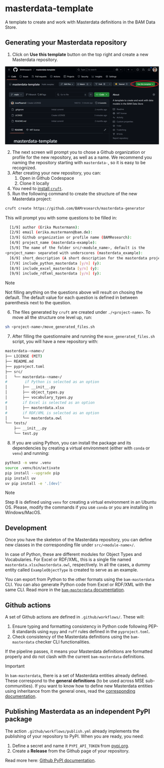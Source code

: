 # masterdata-template
A template to create and work with Masterdata definitions in the BAM Data Store.

## Generating your Masterdata repository

1. Click on **Use this template** button on the top right and create a new Masterdata repository. 

![Use this template highlight](./assets/use-this-template.png)

2. The next screen will prompt you to chose a Github organization or profile for the new repository, as well as a name. We recommend you naming the repository starting with `masterdata-`, so it is easy to be recognized.
3. After creating your new repository, you can:
    1. Open in Github Codespace
    2. Clone it locally
4. You need to [install `cruft`](https://cruft.github.io/cruft/#installation).
5. Run the following command to create the structure of the new Masterdata project:
```sh
cruft create https://github.com/BAMresearch/masterdata-generator
```

This will prompt you with some questions to be filled in:
```sh
  [1/9] author (Erika Mustermann): 
  [2/9] email (erika.mustermann@bam.de): 
  [3/9] Github organization or profile name (BAMResearch): 
  [4/9] project_name (masterdata-example): 
  [5/9] The name of the folder src/<module_name>, default is the 
<project_name> separated with underscores (masterdata_example): 
  [6/9] short_description (A short description for the masterdata project.): 
  [7/9] include_python_masterdata [y/n] (y): 
  [8/9] include_excel_masterdata [y/n] (y): 
  [9/9] include_rdfxml_masterdata [y/n] (y): 
```

> [!NOTE]
> Not filling anything on the questions above will result on chosing the default. The default value for each question is defined in between parenthesis next to the question.

6. The files generated by `cruft` are created under `./<project-name>`. To move all the structure one level up, run:
```sh
sh <project-name>/move_generated_files.sh
```

7. After filling the questionnaire and running the `move_generated_files.sh` script, you will have a new repository with:
```sh
masterdata-<name>/
├── LICENSE (MIT)
├── README.md
├── pyproject.toml
├── src/
│   └── masterdata-<name>/
#        if Python is selected as an option
│       ├── __init__.py
│       ├── object_types.py
│       ├── vocabulary_types.py
#       if Excel is selected as an option
│       ├── masterdata.xlsx
#       if RDF/XML is selected as an option
│       └── masterdata.owl
└── tests/
    ├── __init__.py
    └── test.py
```

8. If you are using Python, you can install the package and its dependencies by creating a virtual environment (either with `conda` or `venv`) and running:
```sh
python3 -m venv .venv
source .venv/bin/activate
pip install --upgrade pip
pip install uv
uv pip install -e '.[dev]'
```

> [!NOTE]
> Step 8 is defined using `venv` for creating a virtual environment in an Ubuntu OS. Please, modify the commands if you use `conda` or you are installing in Windows/MacOS.

## Development

Once you have the skeleton of the Masterdata repository, you can define new classes in the corresponding file under `src/<module-name>/`.

In case of Python, these are different modules for Object Types and Vocabularies. For Excel or RDF/XML, this is a single file named `masterdata.xlsx`/`masterdata.owl`, respectively. In all the cases, a dummy entity called `ExampleObjectType` is created to serve as an example.

You can export from Python to the other formats using the `bam-masterdata` CLI. You can also generate Python code from Excel or RDF/XML with the same CLI. Read more in the [`bam-masterdata` documentation](https://bamresearch.github.io/bam-masterdata/).

## Github actions

A set of Github actions are defined in `.github/workflows/`. These will:
1. Ensure typing and formatting consistency in Python code following PEP-8 standards using `mypy` and `ruff` rules defined in the `pyproject.toml`.
2. Check consistency of the Masterdata definitions using the `bam-masterdata` checker CLI functionalities.

If the pipeline passes, it means your Masterdata definitions are formatted properly and do not clash with the current `bam-masterdata` definitions.

> [!IMPORTANT]
> In `bam-masterdata`, there is a set of Masterdata entities already defined. These correspond to the **general definitions** (to be used across MSE sub-communities). If you want to know how to define new Masterdata entities using inheritance from the general ones, read the [corresponding documentation](https://bamresearch.github.io/bam-masterdata/).

## Publishing Masterdata as an independent PyPI package

The action `.github/workflows/publish.yml` already implements the publishing of your repository to PyPI. When you are ready, you need:
1. Define a secret and name it `PYPI_API_TOKEN` from [pypi.org](https://pypi.org/).
2. Create a **Release** from the Github page of your repository.

Read more here: [Github PyPI documentation](https://packaging.python.org/en/latest/guides/publishing-package-distribution-releases-using-github-actions-ci-cd-workflows/).
